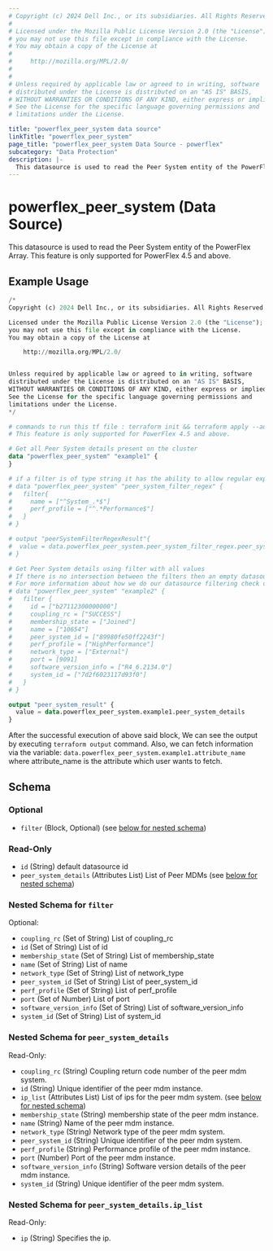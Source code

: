 ```yaml
---
# Copyright (c) 2024 Dell Inc., or its subsidiaries. All Rights Reserved.
# 
# Licensed under the Mozilla Public License Version 2.0 (the "License");
# you may not use this file except in compliance with the License.
# You may obtain a copy of the License at
# 
#     http://mozilla.org/MPL/2.0/
# 
# 
# Unless required by applicable law or agreed to in writing, software
# distributed under the License is distributed on an "AS IS" BASIS,
# WITHOUT WARRANTIES OR CONDITIONS OF ANY KIND, either express or implied.
# See the License for the specific language governing permissions and
# limitations under the License.

title: "powerflex_peer_system data source"
linkTitle: "powerflex_peer_system"
page_title: "powerflex_peer_system Data Source - powerflex"
subcategory: "Data Protection"
description: |-
  This datasource is used to read the Peer System entity of the PowerFlex Array. This feature is only supported for PowerFlex 4.5 and above.
---
```


# powerflex_peer_system (Data Source)

This datasource is used to read the Peer System entity of the PowerFlex Array. This feature is only supported for PowerFlex 4.5 and above.

## Example Usage

```terraform
/*
Copyright (c) 2024 Dell Inc., or its subsidiaries. All Rights Reserved.

Licensed under the Mozilla Public License Version 2.0 (the "License");
you may not use this file except in compliance with the License.
You may obtain a copy of the License at

    http://mozilla.org/MPL/2.0/


Unless required by applicable law or agreed to in writing, software
distributed under the License is distributed on an "AS IS" BASIS,
WITHOUT WARRANTIES OR CONDITIONS OF ANY KIND, either express or implied.
See the License for the specific language governing permissions and
limitations under the License.
*/

# commands to run this tf file : terraform init && terraform apply --auto-approve
# This feature is only supported for PowerFlex 4.5 and above.

# Get all Peer System details present on the cluster
data "powerflex_peer_system" "example1" {
}

# if a filter is of type string it has the ability to allow regular expressions
# data "powerflex_peer_system" "peer_system_filter_regex" {
#   filter{
#     name = ["^System_.*$"]
#     perf_profile = ["^.*Performance$"]
#   }
# }

# output "peerSystemFilterRegexResult"{
#  value = data.powerflex_peer_system.peer_system_filter_regex.peer_system_details
# }

# Get Peer System details using filter with all values
# If there is no intersection between the filters then an empty datasource will be returned
# For more information about how we do our datasource filtering check out our guides: https://dell.github.io/terraform-docs/docs/storage/platforms/powerflex/product_guide/examples
# data "powerflex_peer_system" "example2" {
#   filter {
#     id = ["b27112300000000"]
#     coupling_rc = ["SUCCESS"]
#     membership_state = ["Joined"]
#     name = ["10654"]
#     peer_system_id = ["89980fe50ff2243f"]
#     perf_profile = ["HighPerformance"]
#     network_type = ["External"]
#     port = [9091]
#     software_version_info = ["R4_6.2134.0"]
#     system_id = ["7d2f6023117d93f0"]
#   }
# }

output "peer_system_result" {
  value = data.powerflex_peer_system.example1.peer_system_details
}
```

After the successful execution of above said block, We can see the output by executing `terraform output` command. Also, we can fetch information via the variable: `data.powerflex_peer_system.example1.attribute_name` where attribute_name is the attribute which user wants to fetch.

<!-- schema generated by tfplugindocs -->
## Schema

### Optional

- `filter` (Block, Optional) (see [below for nested schema](#nestedblock--filter))

### Read-Only

- `id` (String) default datasource id
- `peer_system_details` (Attributes List) List of Peer MDMs (see [below for nested schema](#nestedatt--peer_system_details))

<a id="nestedblock--filter"></a>
### Nested Schema for `filter`

Optional:

- `coupling_rc` (Set of String) List of coupling_rc
- `id` (Set of String) List of id
- `membership_state` (Set of String) List of membership_state
- `name` (Set of String) List of name
- `network_type` (Set of String) List of network_type
- `peer_system_id` (Set of String) List of peer_system_id
- `perf_profile` (Set of String) List of perf_profile
- `port` (Set of Number) List of port
- `software_version_info` (Set of String) List of software_version_info
- `system_id` (Set of String) List of system_id


<a id="nestedatt--peer_system_details"></a>
### Nested Schema for `peer_system_details`

Read-Only:

- `coupling_rc` (String) Coupling return code number of the peer mdm system.
- `id` (String) Unique identifier of the peer mdm instance.
- `ip_list` (Attributes List) List of ips for the peer mdm system. (see [below for nested schema](#nestedatt--peer_system_details--ip_list))
- `membership_state` (String) membership state of the peer mdm instance.
- `name` (String) Name of the peer mdm instance.
- `network_type` (String) Network type of the peer mdm system.
- `peer_system_id` (String) Unique identifier of the peer mdm system.
- `perf_profile` (String) Performance profile of the peer mdm instance.
- `port` (Number) Port of the peer mdm instance.
- `software_version_info` (String) Software version details of the peer mdm instance.
- `system_id` (String) Unique identifier of the peer mdm system.

<a id="nestedatt--peer_system_details--ip_list"></a>
### Nested Schema for `peer_system_details.ip_list`

Read-Only:

- `ip` (String) Specifies the ip.
